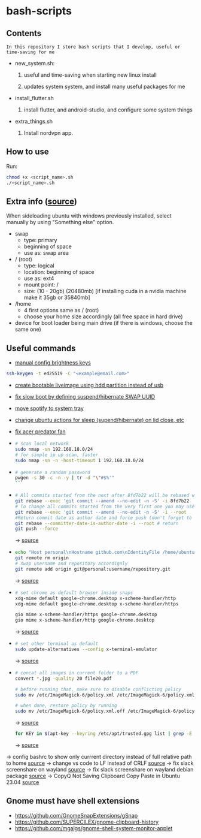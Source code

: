 # bash-scripts

## Contents

    In this repository I store bash scripts that I develop, useful or time-saving for me

- new_system.sh:

    1. useful and time-saving when starting new linux install

    2. updates system system, and install many useful packages for me

- install_flutter.sh

    1. install flutter, and android-studio, and configure some system things

- extra_things.sh

    1. Install nordvpn app.

## How to use

Run:

```bash
chmod +x <script_name>.sh
./<script_name>.sh
```

## Extra info ([source](https://askubuntu.com/questions/343268/how-to-use-manual-partitioning-during-installation/343352#343352))

When sideloading ubuntu with windows previously installed, select manually by using "Something else" option.

- swap
  - type: primary
  - beginning of space
  - use as: swap area
- / (root)
  - type: logical
  - location: beginning of space
  - use as: ext4
  - mount point: /
  - size: (10 - 20gb) (20480mb) [if installing cuda in a nvidia machine make it 35gb or 35840mb]
- /home
  - 4 first options same as / (root)
  - choose your home size accordingly (all free space in hard drive)
- device for boot loader being main drive (if there is windows, choose the same one)

## Useful commands

- [manual config brightness keys](https://askubuntu.com/questions/798203/changing-screen-brightness-through-keyboard-functions-on-my-notebook)

```bash
ssh-keygen -t ed25519 -C "<example@email.com>"
```

- [create bootable liveimage using hdd partition instead of usb](https://askubuntu.com/questions/1156490/make-a-hdd-partition-work-like-usb-bootable-in-ubuntu)

- [fix slow boot by defining suspend/hibernate SWAP UUID](https://askubuntu.com/questions/1240123/how-to-enable-the-hibernate-option-in-ubuntu-20-04)

- [move spotify to system tray](https://www.maketecheasier.com/minimize-spotify-to-system-tray-linux/)

- [change ubuntu actions for sleep (supend/hibernate) on lid close, etc](https://ubuntuhandbook.org/index.php/2020/05/lid-close-behavior-ubuntu-20-04/)

- [fix acer predator fan](https://github.com/JafarAkhondali/acer-predator-turbo-and-rgb-keyboard-linux-module)

- ```bash
  # scan local network
  sudo nmap -sn 192.168.18.0/24
  # for simple ip up scan, faster
  sudo nmap -sn -n -host-timeout 1 192.168.18.0/24
  ```

- ````bash
  # generate a random password
  pwgen -s 30 -c -n -y | tr -d "\"#$%'"
  ```

- ```bash
  # All commits started from the next after 8fd7b22 will be rebased with no changes except signing
  git rebase --exec 'git commit --amend --no-edit -n -S' -i 8fd7b22
  # To change all commits started from the very first one you may use --root
  git rebase --exec 'git commit --amend --no-edit -n -S' -i --root
  #Return commit date as author date and force push (don't forget to backup before).
  git rebase --committer-date-is-author-date -i --root # return 
  git push --force
  ```
  -> [source](https://stackoverflow.com/questions/41882919/is-there-a-way-to-gpg-sign-all-previous-commits)

- ```bash
  echo "Host personal\nHostname github.com\nIdentityFile /home/ubuntu/.ssh/rasp_2023_08_27\nIdentitiesOnly yes" >> ~/.ssh/config
  git remote rm origin
  # swap username and repository accordignly
  git remote add origin git@personal:username/repository.git
  ```

  -> [source](https://www.howtogeek.com/devops/how-to-switch-a-github-repository-to-ssh-authentication/)

- ```bash
  # set chrome as default browser inside snaps
  xdg-mime default google-chrome.desktop x-scheme-handler/http
  xdg-mime default google-chrome.desktop x-scheme-handler/https

  gio mime x-scheme-handler/https google-chrome.desktop
  gio mime x-scheme-handler/http google-chrome.desktop
  ```

  -> [source](https://forum.obsidian.md/t/obsidian-doesnt-use-default-browser-on-ubuntu-22-04/68177/5)

- ```bash
  # set other terminal as default
  sudo update-alternatives --config x-terminal-emulator
  ```

  -> [source](https://devicetests.com/change-terminal-tilix-shortcut-ubuntu)

- ```bash
  # concat all images in current folder to a PDF
  convert *.jpg -quality 20 file20.pdf

  # before running that, make sure to disable conflicting policy
  sudo mv /etc/ImageMagick-6/policy.xml /etc/ImageMagick-6/policy.xml.off

  # when done, restore policy by running
  sudo mv /etc/ImageMagick-6/policy.xml.off /etc/ImageMagick-6/policy.xml
  ```

  -> [source](https://stackoverflow.com/a/57721936)

  ```bash
  for KEY in $(apt-key --keyring /etc/apt/trusted.gpg list | grep -E "(([ ]{1,2}(([0-9A-F]{4}))){10})" | tr -d " " | grep -E "([0-9A-F]){8}\b" ); do K=${KEY:(-8)}; apt-key export $K | sudo gpg --dearmour -o /etc/apt/trusted.gpg.d/imported-from-trusted-gpg-$K.gpg; done
  ```
  
  -> [source](https://askubuntu.com/a/1415702)

-> config bashrc to show only currrent directory instead of full relative path to home [source](https://askubuntu.com/a/232101)
-> change vs code to LF instead of CRLF [source](https://stackoverflow.com/a/48694365)
-> fix slack screenshare on wayland [source](https://github.com/flathub/com.slack.Slack/issues/101#issuecomment-1807073763)
-> fix slack screenshare on wayland debian package [source](https://github.com/flathub/com.slack.Slack/issues/101#issuecomment-1808323806)
-> CopyQ Not Saving Clipboard Copy Paste in Ubuntu 23.04 [source](https://itsfoss.community/t/copyq-not-saving-clipboard-copy-paste-in-ubuntu-23-04/10829/3)

## Gnome must have shell extensions

- https://github.com/GnomeSnapExtensions/gSnap
- https://github.com/SUPERCILEX/gnome-clipboard-history
- https://github.com/mgalgs/gnome-shell-system-monitor-applet
